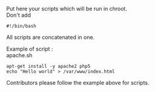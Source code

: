 Put here your scripts which will be run in chroot.  
Don't add  
```
#!/bin/bash
```
All scripts are concatenated in one.  

Example of script :  
apache.sh
```
apt-get install -y apache2 php5
echo "Hello world" > /var/www/index.html
```
Contributors please follow the example above for scripts. 